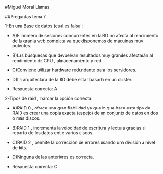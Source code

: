 #Miguel Moral Llamas

##Preguntas tema 7

1-En una Base de datos (cual es falsa):

- A)El número de sesiones concurrentes en la BD no afecta al rendimiento de la granja web completa ya que disponemos de máquinas muy potentes.
	
- B)Las búsquedas que devuelvan resultados muy grandes afectarán al rendimiento de CPU , almacenamiento y red.

- C)Conviene utilizar hardware redundante para los servidores.

- D)La arquitectura de la BD debe estar basada en un cluster.

- Respuesta correcta: A


2-Tipos de raid , marcar la opción correcta:

- A)RAID 0 , ofrece una gran fiabilidad ya que lo que hace este tipo de RAID es crear una copia exacta (espejo) de un conjunto de datos en dos o más discos.

- B)RAID 1 , incrementa la velocidad de escritura y lectura gracias al reparto de los datos entre varios discos.

- C)RAID 2 , permite la corrección de errores usando una división a nivel de bits.

- D)Ninguna de las anteriores es correcta.

- Respuesta correcta: C


	